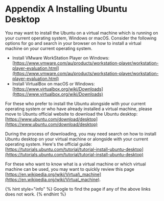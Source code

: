 # Appendix A Installing Ubuntu Desktop

You may want to install the Ubuntu on a virtual machine which is running on your current operating system, Windows or macOS. Consider the following options for go and search in your browser on how to install a virtual machine on your current operating system. 

* Install VMware WorkStation Player on Windows: [https://www.vmware.com/au/products/workstation-player/workstation-player-evaluation.html](https://www.vmware.com/au/products/workstation-player/workstation-player-evaluation.html)
* Install VirtualBox on macOS or Windows: [https://www.virtualbox.org/wiki/Downloads](https://www.virtualbox.org/wiki/Downloads)

For these who prefer to install the Ubuntu alongside with your current operating system or who have already installed a virtual machine, please move to Ubuntu official website to download the Ubuntu desktop: [https://www.ubuntu.com/download/desktop](https://www.ubuntu.com/download/desktop)

During the process of downloading, you may need search on how to install Ubuntu desktop on your virtual machine or alongside with your current operating system. Here's the official guide: [https://tutorials.ubuntu.com/tutorial/tutorial-install-ubuntu-desktop](https://tutorials.ubuntu.com/tutorial/tutorial-install-ubuntu-desktop)

For these who want to know what is a virtual machine or which virtual machine can be used, you may want to quickly review this page [https://en.wikipedia.org/wiki/Virtual\_machine](https://en.wikipedia.org/wiki/Virtual_machine).

{% hint style="info" %}
Google to find the page if any of the above links does not work.
{% endhint %}


